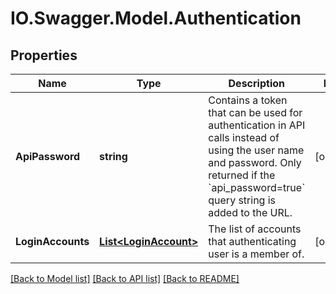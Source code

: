 # IO.Swagger.Model.Authentication
## Properties

Name | Type | Description | Notes
------------ | ------------- | ------------- | -------------
**ApiPassword** | **string** | Contains a token that can be used for authentication in API calls instead of using the user name and password. Only returned if the &#x60;api_password&#x3D;true&#x60; query string is added to the URL. | [optional] 
**LoginAccounts** | [**List&lt;LoginAccount&gt;**](LoginAccount.md) | The list of accounts that authenticating user is a member of. | [optional] 

[[Back to Model list]](../README.md#documentation-for-models) [[Back to API list]](../README.md#documentation-for-api-endpoints) [[Back to README]](../README.md)

